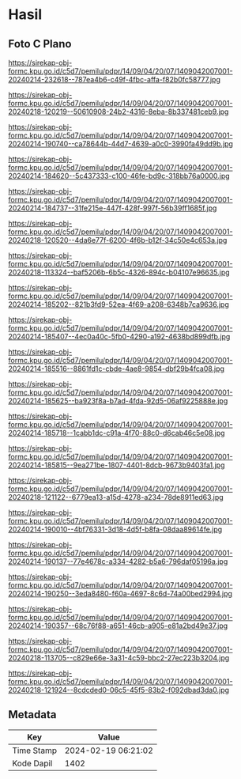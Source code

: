# Hasil

## Foto C Plano

https://sirekap-obj-formc.kpu.go.id/c5d7/pemilu/pdpr/14/09/04/20/07/1409042007001-20240214-232618--787ea4b6-c49f-4fbc-affa-f82b0fc58777.jpg

https://sirekap-obj-formc.kpu.go.id/c5d7/pemilu/pdpr/14/09/04/20/07/1409042007001-20240218-120219--50610908-24b2-4316-8eba-8b337481ceb9.jpg

https://sirekap-obj-formc.kpu.go.id/c5d7/pemilu/pdpr/14/09/04/20/07/1409042007001-20240214-190740--ca78644b-44d7-4639-a0c0-3990fa49dd9b.jpg

https://sirekap-obj-formc.kpu.go.id/c5d7/pemilu/pdpr/14/09/04/20/07/1409042007001-20240214-184620--5c437333-c100-46fe-bd9c-318bb76a0000.jpg

https://sirekap-obj-formc.kpu.go.id/c5d7/pemilu/pdpr/14/09/04/20/07/1409042007001-20240214-184737--31fe215e-447f-428f-997f-56b39ff1685f.jpg

https://sirekap-obj-formc.kpu.go.id/c5d7/pemilu/pdpr/14/09/04/20/07/1409042007001-20240218-120520--4da6e77f-6200-4f6b-b12f-34c50e4c653a.jpg

https://sirekap-obj-formc.kpu.go.id/c5d7/pemilu/pdpr/14/09/04/20/07/1409042007001-20240218-113324--baf5206b-6b5c-4326-894c-b04107e96635.jpg

https://sirekap-obj-formc.kpu.go.id/c5d7/pemilu/pdpr/14/09/04/20/07/1409042007001-20240214-185202--821b3fd9-52ea-4f69-a208-6348b7ca9636.jpg

https://sirekap-obj-formc.kpu.go.id/c5d7/pemilu/pdpr/14/09/04/20/07/1409042007001-20240214-185407--4ec0a40c-5fb0-4290-a192-4638bd899dfb.jpg

https://sirekap-obj-formc.kpu.go.id/c5d7/pemilu/pdpr/14/09/04/20/07/1409042007001-20240214-185516--8861fd1c-cbde-4ae8-9854-dbf29b4fca08.jpg

https://sirekap-obj-formc.kpu.go.id/c5d7/pemilu/pdpr/14/09/04/20/07/1409042007001-20240214-185625--ba923f8a-b7ad-4fda-92d5-06af9225888e.jpg

https://sirekap-obj-formc.kpu.go.id/c5d7/pemilu/pdpr/14/09/04/20/07/1409042007001-20240214-185718--1cabb1dc-c91a-4f70-88c0-d6cab46c5e08.jpg

https://sirekap-obj-formc.kpu.go.id/c5d7/pemilu/pdpr/14/09/04/20/07/1409042007001-20240214-185815--9ea271be-1807-4401-8dcb-9673b9403fa1.jpg

https://sirekap-obj-formc.kpu.go.id/c5d7/pemilu/pdpr/14/09/04/20/07/1409042007001-20240218-121122--6779ea13-a15d-4278-a234-78de8911ed63.jpg

https://sirekap-obj-formc.kpu.go.id/c5d7/pemilu/pdpr/14/09/04/20/07/1409042007001-20240214-190010--4bf76331-3d18-4d5f-b8fa-08daa89614fe.jpg

https://sirekap-obj-formc.kpu.go.id/c5d7/pemilu/pdpr/14/09/04/20/07/1409042007001-20240214-190137--77e4678c-a334-4282-b5a6-796daf05196a.jpg

https://sirekap-obj-formc.kpu.go.id/c5d7/pemilu/pdpr/14/09/04/20/07/1409042007001-20240214-190250--3eda8480-f60a-4697-8c6d-74a00bed2994.jpg

https://sirekap-obj-formc.kpu.go.id/c5d7/pemilu/pdpr/14/09/04/20/07/1409042007001-20240214-190357--68c76f88-a651-46cb-a905-e81a2bd49e37.jpg

https://sirekap-obj-formc.kpu.go.id/c5d7/pemilu/pdpr/14/09/04/20/07/1409042007001-20240218-113705--c829e66e-3a31-4c59-bbc2-27ec223b3204.jpg

https://sirekap-obj-formc.kpu.go.id/c5d7/pemilu/pdpr/14/09/04/20/07/1409042007001-20240218-121924--8cdcded0-06c5-45f5-83b2-f092dbad3da0.jpg


## Metadata

| Key        | Value               |
| ---------- | ------------------- |
| Time Stamp | 2024-02-19 06:21:02 |
| Kode Dapil | 1402                |




